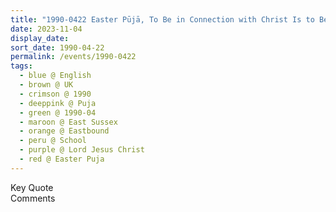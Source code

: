 ```yaml
---
title: "1990-0422 Easter Pūjā, To Be in Connection with Christ Is to Be Enjoying Your Meditation (What You Have to Receive Is the Qualities that He Had and Be Aware of Your Responsibilities), Hall, School, Eastbourne, East Sussex, UK"
date: 2023-11-04
display_date: 
sort_date: 1990-04-22
permalink: /events/1990-0422
tags:
  - blue @ English
  - brown @ UK
  - crimson @ 1990
  - deeppink @ Puja
  - green @ 1990-04
  - maroon @ East Sussex
  - orange @ Eastbound
  - peru @ School
  - purple @ Lord Jesus Christ
  - red @ Easter Puja
---
```


<wave-list>
  <list-title color="green" width="75">Key Quote</list-title>
  <list-item color="BlanchedAlmond"  width="200"></list-item>
  <list-item color="Lavender"></list-item>
  <list-item color="BlanchedAlmond"></list-item>
</wave-list>

<br>

<wave-list>
  <list-title color="green" width="75">Comments</list-title>
  <list-item color="BlanchedAlmond"  width="200"></list-item>
  <list-item color="Lavender"></list-item>
  <list-item color="BlanchedAlmond"></list-item>
</wave-list>